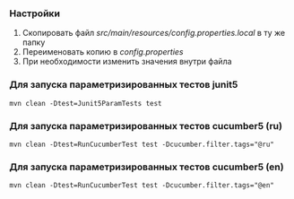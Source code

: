 ### Настройки
1. Скопировать файл *src/main/resources/config.properties.local* в ту же папку 
2. Переименовать копию в *config.properties*
3. При необходимости изменить значения внутри файла

###  Для запуска параметризированных тестов junit5
```
mvn clean -Dtest=Junit5ParamTests test
```

### Для запуска параметризированных тестов cucumber5 (ru)
```
mvn clean -Dtest=RunCucumberTest test -Dcucumber.filter.tags="@ru"
```

###  Для запуска параметризированных тестов cucumber5 (en)
```
mvn clean -Dtest=RunCucumberTest test -Dcucumber.filter.tags="@en"
```
